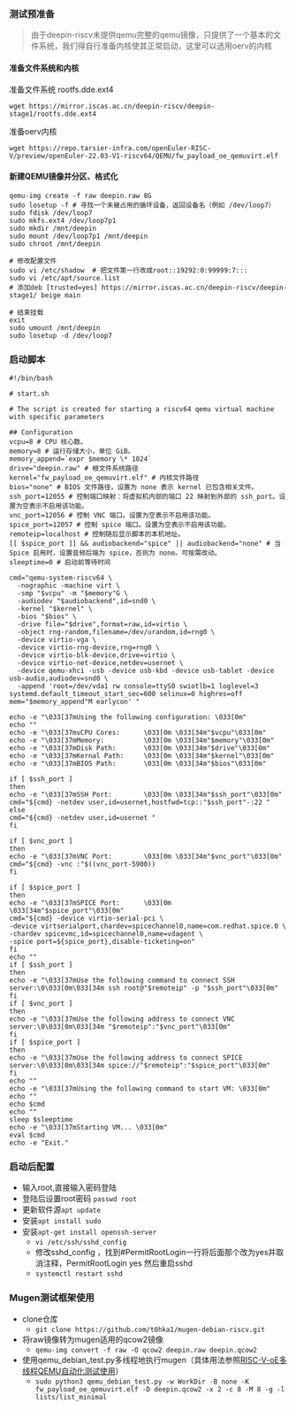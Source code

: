 ### 测试预准备
> 由于deepin-riscv未提供qemu完整的qemu镜像，只提供了一个基本的文件系统，我们得自行准备内核使其正常启动，这里可以选用oerv的内核
#### 准备文件系统和内核
准备文件系统 rootfs.dde.ext4

`wget https://mirror.iscas.ac.cn/deepin-riscv/deepin-stage1/rootfs.dde.ext4`

准备oerv内核

`wget https://repo.tarsier-infra.com/openEuler-RISC-V/preview/openEuler-22.03-V1-riscv64/QEMU/fw_payload_oe_qemuvirt.elf`
#### 新建QEMU镜像并分区、格式化
```
qemu-img create -f raw deepin.raw 8G
sudo losetup -f # 寻找一个未被占用的循环设备，返回设备名（例如 /dev/loop7）
sudo fdisk /dev/loop7
sudo mkfs.ext4 /dev/loop7p1
sudo mkdir /mnt/deepin
sudo mount /dev/loop7p1 /mnt/deepin
sudo chroot /mnt/deepin
```

```
# 修改配置文件
sudo vi /etc/shadow  # 把文件第一行改成root::19292:0:99999:7:::
sudo vi /etc/apt/source.list 
# 添加deb [trusted=yes] https://mirror.iscas.ac.cn/deepin-riscv/deepin-stage1/ beige main
```

```
# 结束挂载
exit 
sudo umount /mnt/deepin
sudo losetup -d /dev/loop7
```

### 启动脚本
```
#!/bin/bash

# start.sh

# The script is created for starting a riscv64 qemu virtual machine with specific parameters

## Configuration
vcpu=8 # CPU 核心数。
memory=8 # 运行存储大小，单位 GiB。
memory_append=`expr $memory \* 1024`
drive="deepin.raw" # 根文件系统路径
kernel="fw_payload_oe_qemuvirt.elf" # 内核文件路径
bios="none" # BIOS 文件路径，设置为 none 表示 kernel 已包含相关文件。
ssh_port=12055 # 控制端口映射：将虚拟机内部的端口 22 映射到外部的 ssh_port。设置为空表示不启用该功能。
vnc_port=12056 # 控制 VNC 端口。设置为空表示不启用该功能。
spice_port=12057 # 控制 spice 端口。设置为空表示不启用该功能。
remoteip=localhost # 控制随后显示脚本的本机地址。
[[ $spice_port ]] && audiobackend="spice" || audiobackend="none" # 当 Spice 启用时，设置音频后端为 spice，否则为 none。可按需改动。
sleeptime=0 # 启动前等待时间

cmd="qemu-system-riscv64 \
  -nographic -machine virt \
  -smp "$vcpu" -m "$memory"G \
  -audiodev "$audiobackend",id=snd0 \
  -kernel "$kernel" \
  -bios "$bios" \
  -drive file="$drive",format=raw,id=virtio \
  -object rng-random,filename=/dev/urandom,id=rng0 \
  -device virtio-vga \
  -device virtio-rng-device,rng=rng0 \
  -device virtio-blk-device,drive=virtio \
  -device virtio-net-device,netdev=usernet \
  -device qemu-xhci -usb -device usb-kbd -device usb-tablet -device usb-audio,audiodev=snd0 \
  -append 'root=/dev/vda1 rw console=ttyS0 swiotlb=1 loglevel=3 systemd.default_timeout_start_sec=600 selinux=0 highres=off mem="$memory_append"M earlycon' "

echo -e "\033[37mUsing the following configuration: \033[0m"
echo ""
echo -e "\033[37mvCPU Cores:      \033[0m \033[34m"$vcpu"\033[0m"
echo -e "\033[37mMemory:          \033[0m \033[34m"$memory"\033[0m"
echo -e "\033[37mDisk Path:       \033[0m \033[34m"$drive"\033[0m"
echo -e "\033[37mKernal Path:     \033[0m \033[34m"$kernel"\033[0m"
echo -e "\033[37mBIOS Path:       \033[0m \033[34m"$bios"\033[0m"

if [ $ssh_port ]
then
echo -e "\033[37mSSH Port:        \033[0m \033[34m"$ssh_port"\033[0m"
cmd="${cmd} -netdev user,id=usernet,hostfwd=tcp::"$ssh_port"-:22 "
else
cmd="${cmd} -netdev user,id=usernet "
fi

if [ $vnc_port ]
then
echo -e "\033[37mVNC Port:        \033[0m \033[34m"$vnc_port"\033[0m"
cmd="${cmd} -vnc :"$((vnc_port-5900))
fi

if [ $spice_port ]
then
echo -e "\033[37mSPICE Port:      \033[0m \033[34m"$spice_port"\033[0m"
cmd="${cmd} -device virtio-serial-pci \
-device virtserialport,chardev=spicechannel0,name=com.redhat.spice.0 \
-chardev spicevmc,id=spicechannel0,name=vdagent \
-spice port=${spice_port},disable-ticketing=on"
fi
echo ""
if [ $ssh_port ]
then
echo -e "\033[37mUse the following command to connect SSH server:\0\033[0m\033[34m ssh root@"$remoteip" -p "$ssh_port"\033[0m"
fi
if [ $vnc_port ]
then
echo -e "\033[37mUse the following address to connect VNC server:\0\033[0m\033[34m "$remoteip":"$vnc_port"\033[0m"
fi
if [ $spice_port ]
then
echo -e "\033[37mUse the following address to connect SPICE server:\0\033[0m\033[34m spice://"$remoteip":"$spice_port"\033[0m"
fi
echo ""
echo -e "\033[37mUsing the following command to start VM: \033[0m"
echo ""
echo $cmd
echo ""
sleep $sleeptime
echo -e "\033[37mStarting VM... \033[0m"
eval $cmd
echo -e "Exit."
```

### 启动后配置
- 输入root,直接输入密码登陆
- 登陆后设置root密码 `passwd root`
- 更新软件源`apt update`
- 安装`apt install sudo`
- 安装`apt-get install openssh-server`
	- `vi /etc/ssh/sshd_config`
	- 修改sshd_config ，找到#PermitRootLogin一行将后面那个改为yes并取消注释，PermitRootLogin yes 然后重启sshd
	-  `systemctl restart sshd`


### Mugen测试框架使用
- clone仓库
  - `git clone https://github.com/t0hka1/mugen-debian-riscv.git`
- 将raw镜像转为mugen适用的qcow2镜像
  - `qemu-img convert -f raw -O qcow2 deepin.raw deepin.qcow2`
- 使用qemu_debian_test.py多线程地执行mugen（具体用法参照[RISC-V-oE多线程QEMU自动化测试使用](https://github.com/brsf11/mugen-riscv/blob/riscv/doc_riscv/Markdown/RISC-V-oE%E5%A4%9A%E7%BA%BF%E7%A8%8BQEMU%E8%87%AA%E5%8A%A8%E5%8C%96%E6%B5%8B%E8%AF%95%E4%BD%BF%E7%94%A8.md)）
  - `sudo python3 qemu_debian_test.py -w WorkDir -B none -K fw_payload_oe_qemuvirt.elf -D deepin.qcow2 -x 2 -c 8 -M 8 -g -l lists/list_minimal`

